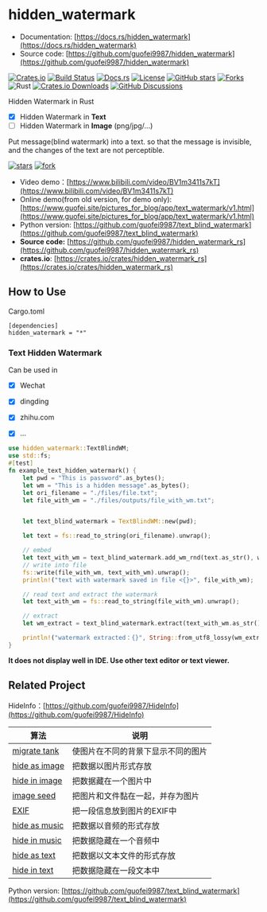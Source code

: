 # hidden_watermark



- Documentation: [https://docs.rs/hidden_watermark](https://docs.rs/hidden_watermark)
- Source code: [https://github.com/guofei9987/hidden_watermark](https://github.com/guofei9987/hidden_watermark)

[![Crates.io](https://img.shields.io/crates/v/hidden_watermark)](https://crates.io/crates/hidden_watermark)
[![Build Status](https://github.com/guofei9987/hidden_watermark/actions/workflows/rust.yml/badge.svg)](https://github.com/guofei9987/hidden_watermark/actions)
[![Docs.rs](https://docs.rs/hidden_watermark/badge.svg)](https://docs.rs/hidden_watermark)
[![License](https://img.shields.io/crates/l/hidden_watermark)](https://github.com/guofei9987/hidden_watermark/blob/master/LICENSE)
[![GitHub stars](https://img.shields.io/github/stars/guofei9987/hidden_watermark.svg?style=social&label=Star)](https://github.com/guofei9987/hidden_watermark)
[![Forks](https://img.shields.io/github/forks/guofei9987/hidden_watermark.svg?style=social&label=Fork)](https://github.com/guofei9987/hidden_watermark/fork)
![Rust](https://img.shields.io/badge/Rust-1.60+-orange.svg)
[![Crates.io Downloads](https://img.shields.io/crates/d/hidden_watermark)](https://crates.io/crates/hidden_watermark)
[![GitHub Discussions](https://img.shields.io/github/discussions/guofei9987/hidden_watermark)](https://github.com/guofei9987/hidden_watermark/discussions)





Hidden Watermark in Rust
- [x] Hidden Watermark in **Text**
- [ ] Hidden Watermark in **Image** (png/jpg/...)

Put message(blind watermark) into a text. so that the message is invisible, and the changes of the text are not perceptible.

[![stars](https://img.shields.io/github/stars/guofei9987/hidden_watermark_rs.svg?style=social)](https://github.com/guofei9987/hidden_watermark_rs/)
[![fork](https://img.shields.io/github/forks/guofei9987/hidden_watermark_rs?style=social)](https://github.com/guofei9987/hidden_watermark_rs/fork)


- Video demo：[https://www.bilibili.com/video/BV1m3411s7kT](https://www.bilibili.com/video/BV1m3411s7kT)
- Online demo(from old version, for demo only): [https://www.guofei.site/pictures_for_blog/app/text_watermark/v1.html](https://www.guofei.site/pictures_for_blog/app/text_watermark/v1.html)
- Python version: [https://github.com/guofei9987/text_blind_watermark](https://github.com/guofei9987/text_blind_watermark)
- **Source code:** [https://github.com/guofei9987/hidden_watermark_rs](https://github.com/guofei9987/hidden_watermark_rs)
- **crates.io**: [https://crates.io/crates/hidden_watermark_rs](https://crates.io/crates/hidden_watermark_rs)


## How to Use

Cargo.toml
```
[dependencies]
hidden_watermark = "*"
```

### Text Hidden Watermark

Can be used in
- [x] Wechat
- [x] dingding
- [x] zhihu.com
- [x] ...


```rust
use hidden_watermark::TextBlindWM;
use std::fs;
#[test]
fn example_text_hidden_watermark() {
    let pwd = "This is password".as_bytes();
    let wm = "This is a hidden message".as_bytes();
    let ori_filename = "./files/file.txt";
    let file_with_wm = "./files/outputs/file_with_wm.txt";


    let text_blind_watermark = TextBlindWM::new(pwd);

    let text = fs::read_to_string(ori_filename).unwrap();

    // embed
    let text_with_wm = text_blind_watermark.add_wm_rnd(text.as_str(), wm);
    // write into file
    fs::write(file_with_wm, text_with_wm).unwrap();
    println!("text with watermark saved in file <{}>", file_with_wm);

    // read text and extract the watermark
    let text_with_wm = fs::read_to_string(file_with_wm).unwrap();

    // extract
    let wm_extract = text_blind_watermark.extract(text_with_wm.as_str());

    println!("watermark extracted：{}", String::from_utf8_lossy(wm_extract.as_slice()))
}
```


**It does not display well in IDE. Use other text editor or text viewer.**

## Related Project




HideInfo：[https://github.com/guofei9987/HideInfo](https://github.com/guofei9987/HideInfo)


| 算法   | 说明                |
|------|-------------------|
| [migrate tank](https://github.com/guofei9987/HideInfo/blob/main/example/example_mirage_tank.py) | 使图片在不同的背景下显示不同的图片 |
| [hide as image](https://github.com/guofei9987/HideInfo/blob/main/example/example_hide_as_img.py) | 把数据以图片形式存放        |
| [hide in image](https://github.com/guofei9987/HideInfo/blob/main/example/example_hide_in_img.py) | 把数据藏在一个图片中          |
| [image seed](https://github.com/guofei9987/HideInfo/blob/main/example/example_img_seed.py)   | 把图片和文件黏在一起，并存为图片  |
| [EXIF](https://github.com/guofei9987/HideInfo/blob/main/example/example_img_exif.py) | 把一段信息放到图片的EXIF中   |
| [hide as music](https://github.com/guofei9987/HideInfo/blob/main/example/example_hide_as_music.py) | 把数据以音频的形式存放       |
| [hide in music](https://github.com/guofei9987/HideInfo/blob/main/example/example_hide_in_music.py) | 把数据隐藏在一个音频中       |
| [hide as text](https://github.com/guofei9987/HideInfo/blob/main/example/example_hide_as_txt.py) | 把数据以文本文件的形式存放 |
| [hide in text](https://github.com/guofei9987/HideInfo/blob/main/example/example_hide_in_txt.py) | 把数据隐藏在一段文本中 |


Python version: [https://github.com/guofei9987/text_blind_watermark](https://github.com/guofei9987/text_blind_watermark)
